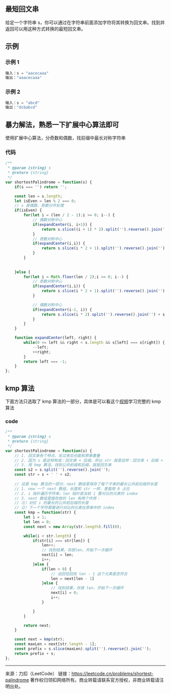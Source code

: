 ## 最短回文串

给定一个字符串 s，你可以通过在字符串前面添加字符将其转换为回文串。找到并返回可以用这种方式转换的最短回文串。

## 示例

### 示例 1

```js
输入：s = "aacecaaa"
输出："aaacecaaa"
```

### 示例 2

```js
输入：s = "abcd"
输出："dcbabcd"
```

## 暴力解法，熟悉一下扩展中心算法即可

使用扩展中心算法，分奇数和偶数，找前缀中最长对称字符串

### 代码

```javascript
/**
 * @param {string} s
 * @return {string}
 */
var shortestPalindrome = function(s) {
    if(s === '') return '';

    const len = s.length;
    let isEven = len % 2 === 0;
    // s 是偶数、奇数分开处理
    if(isEven) {
        for(let i = (len / 2 - 1);i >= 0; i--) {
            // 偶数对称中心
            if(expandCenter(i, i+1)) {
                return s.slice((i + 1) * 2).split('').reverse().join('') + s; 
            } 
            // 奇数对称中心
            if(expandCenter(i,i)) {
                return s.slice(i * 2 + 1).split('').reverse().join('') + s; 
            }
        }
        
        
    }else {
        for(let i = Math.floor(len / 2);i >= 0; i--) {
            // 奇数对称中心
            if(expandCenter(i,i)) {
                return s.slice(i * 2 + 1).split('').reverse().join('') + s; 
            }

            // 偶数对称中心
            if(expandCenter(i-1, i)) {
                return s.slice(i * 2).split('').reverse().join('') + s; 
            } 
        }
    }

    function expandCenter(left, right) {
        while(0 <= left && right < s.length && s[left] === s[right]) {
            --left;
            ++right;
        }
        return left === -1;
    }
};
```

## kmp 算法

下面方法只选取了 kmp 算法的一部分，具体是可以看这个[视频](https://www.bilibili.com/video/BV1Px411z7Yo?from=search&seid=17279757832220900358)学习完整的 kmp 算法

### code

```js
/**
 * @param {string} s
 * @return {string}
 */
var shortestPalindrome = function(s) {
    // 1. 回文串有个特点，反过来后也能和原串重叠
    // 2. 因为 s 是这样构成：回文串 + 后缀，所以 str 就是这样：回文串 + 后缀 + ' ' + 反转后缀 + 回文串
    // 3. 用 kmp 算法，找到公共前缀和后缀，就是回文串
    const s2 = s.split('').reverse().join('');
    const str = s + ' ' + s2;
    
    // 这是 kmp 算法的一部分，next 数组里保存了每个子串的最长公共前后缀的长度
    // 1. new 一个 next 数组，长度和 str 一样，里面用 0 占位
    // 2. i 指针遍历字符串，len 指针是当前 i 要对比的元素的 index
    // 3. next 数组里面存放的 len 有两个作用：
    //（1）对应 i 的最长的公共前后缀的长度 
    //（2）下一个字符需要进行对比的元素在原串中的 index
    const kmp = function(str) {
        let i = 1;
        let len = 0;
        const next = new Array(str.length).fill(0);

        while(i < str.length) {
            if(str[i] === str[len]) {
                len++;
                // 找到结果，存放len，开始下一次循环
                next[i] = len;
                i++;
            }else {
                if(len > 0) {
                    // 巡回往回找 len - 1 这个元素是否符合
                    len = next[len - 1]
                }else {
                    // 找到结果，存放 len，开始下一次循环
                    next[i] = 0;
                    i++;
                }

            }
        }

        return next;
    }

    const next = kmp(str);
    const maxLen = next[str.length - 1];
    const prefix = s.slice(maxLen).split('').reverse().join('');
    return prefix + s;
};
```

-----

来源：力扣（LeetCode）
链接：https://leetcode.cn/problems/shortest-palindrome
著作权归领扣网络所有。商业转载请联系官方授权，非商业转载请注明出处。